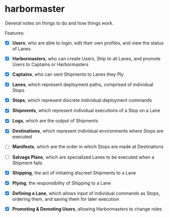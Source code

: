 # harbormaster

General notes on things to do and how things work.

Features:

- [x] **Users**, who are able to login, edit their own profiles, and view the status of Lanes
- [x] **Harbormasters**, who can create Users, Ship to all Lanes, and promote Users to Captains or Harbormasters
- [x] **Captains**, who can sent Shipments to Lanes they Ply
- [x] **Lanes**, which represent deployment paths, comprised of individual Stops
- [x] **Stops**, which represent discrete individual deployment commands
- [x] **Shipments**, which represent individual executions of a Stop on a Lane
- [x] **Logs**, which are the output of Shipments
- [x] **Destinations**, which represent individual environments where Stops are executed
- [ ] **Manifests**, which are the order in which Stops are made at Destinations
- [ ] **Salvage Plans**, which are specialized Lanes to be executed when a Shipment fails
- [x] **Shipping**, the act of initiating discreet Shipments to a Lane
- [x] **Plying**, the responsibility of Shipping to a Lane
- [x] **Defining a Lane**, which allows input of individual commands as Stops, ordering them, and saving them for later execution
- [x] **Promoting & Demoting Users**, allowing Harbormasters to change roles

